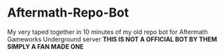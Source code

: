 # Aftermath-Repo-Bot
My very taped together in 10 minutes of my old repo bot for Aftermath Gameworks Underground server **THIS IS NOT A OFFICIAL BOT BY THEM SIMPLY A FAN MADE ONE**
